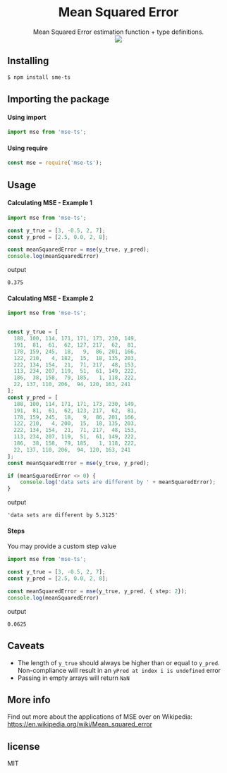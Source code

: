  <h1 align="center">Mean Squared Error</h1>
<p align="center">
Mean Squared Error estimation function + type definitions.<br />
  <img src="https://wikimedia.org/api/rest_v1/media/math/render/svg/e258221518869aa1c6561bb75b99476c4734108e" />
</p>


## Installing

```bash
$ npm install sme-ts
```


## Importing the package

#### Using import
```ts
import mse from 'mse-ts';
```

#### Using require

```js
const mse = require('mse-ts');
```

## Usage

#### Calculating MSE - Example 1

```ts
import mse from 'mse-ts';

const y_true = [3, -0.5, 2, 7];
const y_pred = [2.5, 0.0, 2, 8];

const meanSquaredError = mse(y_true, y_pred);
console.log(meanSquaredError)
```

output

```shell
0.375
```

#### Calculating MSE - Example 2
<!-- This example is from https://github.com/bytespider/mse -->

```ts
import mse from 'mse-ts';


const y_true = [
  188, 100, 114, 171, 171, 173, 230, 149,
  191,  81,  61,  62, 127, 217,  62,  81,
  178, 159, 245,  18,   9,  86, 201, 166,
  122, 210,   4, 182,  15,  18, 135, 203,
  222, 134, 154,  21,  71, 217,  48, 153,
  113, 234, 207, 119,  51,  61, 149, 222,
  186,  38, 158,  79, 185,   1, 118, 222,
  22, 137, 110, 206,  94, 120, 163, 241
];
const y_pred = [
  188, 100, 114, 171, 171, 173, 230, 149,
  191,  81,  61,  62, 123, 217,  62,  81,
  178, 159, 245,  18,   9,  86, 201, 166,
  122, 210,   4, 200,  15,  18, 135, 203,
  222, 134, 154,  21,  71, 217,  48, 153,
  113, 234, 207, 119,  51,  61, 149, 222,
  186,  38, 158,  79, 185,   1, 118, 222,
  22, 137, 110, 206,  94, 120, 163, 241
];
const meanSquaredError = mse(y_true, y_pred);

if (meanSquaredError <> 0) {
    console.log('data sets are different by ' + meanSquaredError);
}

```

output

```shell
'data sets are different by 5.3125'
```


#### Steps

You may provide a custom step value

```ts
import mse from 'mse-ts';

const y_true = [3, -0.5, 2, 7];
const y_pred = [2.5, 0.0, 2, 8];

const meanSquaredError = mse(y_true, y_pred, { step: 2});
console.log(meanSquaredError)
```

output

```shell
0.0625
```


## Caveats

- The length of `y_true` should always be higher than or equal to `y_pred`. Non-compliance will result in an `yPred at index i is undefined` error
- Passing in empty arrays will return `NaN`




## More info
Find out more about the applications of MSE over on Wikipedia: https://en.wikipedia.org/wiki/Mean_squared_error


## license

MIT
